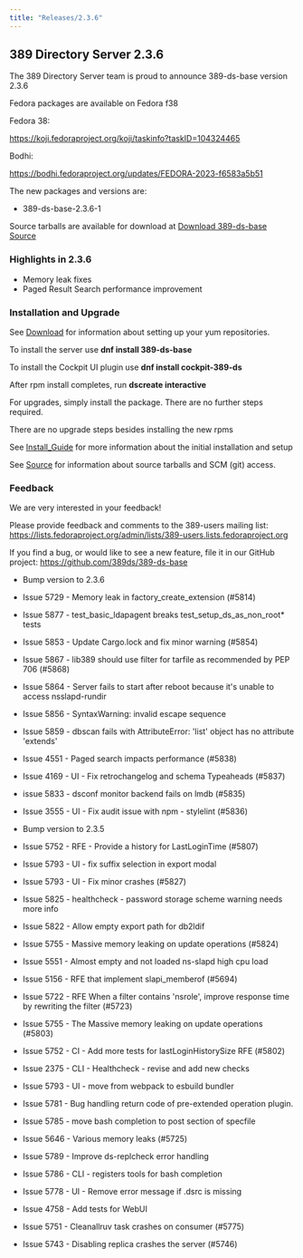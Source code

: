 ```yaml
---
title: "Releases/2.3.6"
---
```


389 Directory Server 2.3.6
-----------------------------

The 389 Directory Server team is proud to announce 389-ds-base version 2.3.6

Fedora packages are available on Fedora f38

Fedora 38:

<https://koji.fedoraproject.org/koji/taskinfo?taskID=104324465>

Bodhi:

<https://bodhi.fedoraproject.org/updates/FEDORA-2023-f6583a5b51>

The new packages and versions are:

- 389-ds-base-2.3.6-1

Source tarballs are available for download at [Download 389-ds-base Source](https://github.com/389ds/389-ds-base/archive/389-ds-base-2.3.6.tar.gz)

### Highlights in 2.3.6

- Memory leak fixes
- Paged Result Search performance improvement

### Installation and Upgrade 

See [Download](../download.html) for information about setting up your yum repositories.

To install the server use **dnf install 389-ds-base**

To install the Cockpit UI plugin use **dnf install cockpit-389-ds**

After rpm install completes, run **dscreate interactive**

For upgrades, simply install the package.  There are no further steps required.

There are no upgrade steps besides installing the new rpms 

See [Install\_Guide](../howto/howto-install-389.html) for more information about the initial installation and setup

See [Source](../development/source.html) for information about source tarballs and SCM (git) access.

### Feedback

We are very interested in your feedback!

Please provide feedback and comments to the 389-users mailing list: <https://lists.fedoraproject.org/admin/lists/389-users.lists.fedoraproject.org>

If you find a bug, or would like to see a new feature, file it in our GitHub project: <https://github.com/389ds/389-ds-base>
- Bump version to 2.3.6
- Issue 5729 - Memory leak in factory_create_extension (#5814)
- Issue 5877 - test_basic_ldapagent breaks test_setup_ds_as_non_root* tests
- Issue 5853 - Update Cargo.lock and fix minor warning (#5854)
- Issue 5867 - lib389 should use filter for tarfile as recommended by PEP 706 (#5868)
- Issue 5864 - Server fails to start after reboot because it's unable to access nsslapd-rundir
- Issue 5856 - SyntaxWarning: invalid escape sequence 
- Issue 5859 - dbscan fails with AttributeError: 'list' object has no attribute 'extends'
- Issue 4551 - Paged search impacts performance (#5838)
- Issue 4169 - UI - Fix retrochangelog and schema Typeaheads (#5837)
- issue 5833 - dsconf monitor backend fails on lmdb (#5835)
- Issue 3555 - UI - Fix audit issue with npm - stylelint (#5836)

- Bump version to 2.3.5
- Issue 5752 - RFE - Provide a history for LastLoginTime (#5807)
- Issue 5793 - UI - fix suffix selection in export modal
- Issue 5793 - UI - Fix minor crashes (#5827)
- Issue 5825 - healthcheck - password storage scheme warning needs more info
- Issue 5822 - Allow empty export path for db2ldif
- Issue 5755 - Massive memory leaking on update operations (#5824)
- Issue 5551 - Almost empty and not loaded ns-slapd high cpu load
- Issue 5156 - RFE that implement slapi_memberof (#5694)
- Issue 5722 - RFE When a filter contains 'nsrole', improve response time by rewriting the filter (#5723)
- Issue 5755 - The Massive memory leaking on update operations (#5803)
- Issue 5752 - CI - Add more tests for lastLoginHistorySize RFE (#5802)
- Issue 2375 - CLI - Healthcheck - revise and add new checks
- Issue 5793 - UI - move from webpack to esbuild bundler
- Issue 5781 - Bug handling return code of pre-extended operation plugin.
- Issue 5785 - move bash completion to post section of specfile
- Issue 5646 - Various memory leaks (#5725)
- Issue 5789 - Improve ds-replcheck error handling
- Issue 5786 - CLI - registers tools for bash completion
- Issue 5778 - UI - Remove error message if .dsrc is missing
- Issue 4758 - Add tests for WebUI
- Issue 5751 - Cleanallruv task crashes on consumer (#5775)
- Issue 5743 - Disabling replica crashes the server (#5746)

